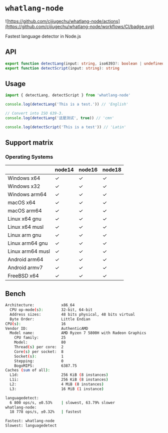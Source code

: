 # `whatlang-node`

![https://github.com/cijiugechu/whatlang-node/actions](https://github.com/cijiugechu/whatlang-node/workflows/CI/badge.svg)

Fastest language detector in Node.js

## API

```typescript
export function detectLang(input: string, iso6393?: boolean | undefined | null): string
export function detectScript(input: string): string
```

## Usage

```js
import { detectLang, detectScript } from 'whatlang-node'

console.log(detectLang('This is a test.')) // 'English'

// Convert into ISO 639-3.
console.log(detectLang('这是测试', true)) // 'cmn'

console.log(detectScript('This is a test')) // 'Latin'
```

## Support matrix

### Operating Systems

|                  | node14 | node16 | node18 |
| ---------------- | ------ | ------ | ------ |
| Windows x64      | ✓      | ✓      | ✓      |
| Windows x32      | ✓      | ✓      | ✓      |
| Windows arm64    | ✓      | ✓      | ✓      |
| macOS x64        | ✓      | ✓      | ✓      |
| macOS arm64      | ✓      | ✓      | ✓      |
| Linux x64 gnu    | ✓      | ✓      | ✓      |
| Linux x64 musl   | ✓      | ✓      | ✓      |
| Linux arm gnu    | ✓      | ✓      | ✓      |
| Linux arm64 gnu  | ✓      | ✓      | ✓      |
| Linux arm64 musl | ✓      | ✓      | ✓      |
| Android arm64    | ✓      | ✓      | ✓      |
| Android armv7    | ✓      | ✓      | ✓      |
| FreeBSD x64      | ✓      | ✓      | ✓      |


## Bench

```bash
Architecture:            x86_64
  CPU op-mode(s):        32-bit, 64-bit
  Address sizes:         48 bits physical, 48 bits virtual
  Byte Order:            Little Endian
CPU(s):                  16
Vendor ID:               AuthenticAMD
  Model name:            AMD Ryzen 7 5800H with Radeon Graphics
    CPU family:          25
    Model:               80
    Thread(s) per core:  2
    Core(s) per socket:  8
    Socket(s):           1
    Stepping:            0
    BogoMIPS:            6387.75
Caches (sum of all):
  L1d:                   256 KiB (8 instances)
  L1i:                   256 KiB (8 instances)
  L2:                    4 MiB (8 instances)
  L3:                    16 MiB (1 instance)
```

```bash
languagedetect:
  6 800 ops/s, ±0.53%    | slowest, 63.79% slower
whatlang-node:
  18 778 ops/s, ±0.32%   | fastest

Fastest: whatlang-node
Slowest: languagedetect
```